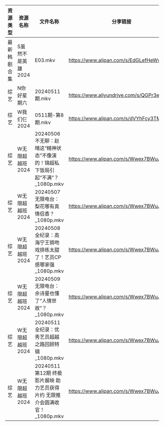 | 资源类型   | 资源名称        | 文件名称                                               | 分享链接                                      | 更新时间                |
| ------ | ----------- | -------------------------------------------------- | ----------------------------------------- | ------------------- |
| 最新韩剧合集 | S虽然不是英雄2024 | E03.mkv                                            | https://www.alipan.com/s/EdGLefHeWvz      | 2024-05-12 00:07:22 |
| 综艺     | N你好星期六      | 20240511期.mkv                                      | https://www.aliyundrive.com/s/QGPr3eRo3pE | 2024-05-12 00:09:38 |
| 综艺     | W我们仨2024    | 0511期-第8期.mkv                                      | https://www.alipan.com/s/dVYhFcy3TMz      | 2024-05-12 00:09:53 |
| 综艺     | W无限超越班2024  | 20240506 不无聊：赵晴这“精神状态”不像演的！锦超私下饭局引起“不满”？_1080p.mkv | https://www.alipan.com/s/Wwex7BWuJFP      | 2024-05-12 00:09:57 |
| 综艺     | W无限超越班2024  | 20240507 无限电台：梨花哪有真情侣香？_1080p.mkv                  | https://www.alipan.com/s/Wwex7BWuJFP      | 2024-05-12 00:09:57 |
| 综艺     | W无限超越班2024  | 20240508 全纪录：高海宁王锵吻戏排练太甜了！艺员CP感哪家强_1080p.mkv       | https://www.alipan.com/s/Wwex7BWuJFP      | 2024-05-12 00:09:56 |
| 综艺     | W无限超越班2024  | 20240509 无限电台：佘诗曼也懂了“人情世故”？_1080p.mkv              | https://www.alipan.com/s/Wwex7BWuJFP      | 2024-05-12 00:09:56 |
| 综艺     | W无限超越班2024  | 20240511 全纪录：优秀艺员超越之路回顾特辑_1080p.mkv                | https://www.alipan.com/s/Wwex7BWuJFP      | 2024-05-12 00:09:56 |
| 综艺     | W无限超越班2024  | 20240511 第12期 终极影片展映 助力艺员获得片约 无限推介会圆满收官！_1080p.mkv | https://www.alipan.com/s/Wwex7BWuJFP      | 2024-05-12 00:09:55 |

